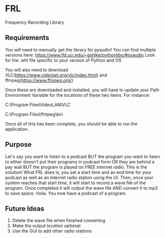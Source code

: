 # FRL
Frequency Recording Library

## Requirements

You will need to manually get the library for pyaudio!
You can find multiple versions here: https://www.lfd.uci.edu/~gohlke/pythonlibs/#pyaudio
Look for the .whl file specific to your version of Python and OS

You will also need to download VLC(https://www.videolan.org/vlc/index.html) and ffmpeg(https://www.ffmpeg.org/)

Once these are downloaded and installed, you will have to update your Path Environment Variable for the locations of
these two items. For instance:

C:\Program Files\VideoLAN\VLC

C:\Program Files\ffmpeg\bin

Once all of this has been complete, you should be able to run the application.

## Purpose

Let's say you want to listen to a podcast BUT the program you want to listen to either doesn't put their programs in podcast form OR they are behind a pay wall BUT the program is played on FREE internet radio. This is the solution! What FRL does is, you set a start time and an end time for your podcast as well as an internet radio station using the UI. Then, once your system reaches that start time, it will start to record a wave file of the program. Once completed it will output the wave file AND convert it to mp3 to save space. Voila. You now have a podcast of a program.

## Future Ideas

1. Delete the wave file when finished converting
2. Make the output location optional
3. Use the GUI to add other radio stations
